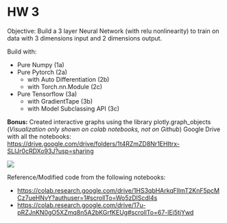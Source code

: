 # HW 3

Objective: Build a 3 layer Neural Network (with relu nonlinearity) to train on data with 3 dimensions input and 2 dimensions output.

Build with:
* Pure Numpy (1a) 
* Pure Pytorch (2a) 
   - with Auto Differentiation (2b) 
   - with Torch.nn.Module (2c)
* Pure Tensorflow (3a) 
   - with GradientTape (3b)
   - with Model Subclassing API (3c)

**Bonus:** Created interactive graphs using the library plotly.graph_objects (_Visualization only shown on colab notebooks, not on Github_)
Google Drive with all the notebooks: https://drive.google.com/drive/folders/1t4RZmZD8Nr1EHItrx-SLlJr0cRDXo93J?usp=sharing

![](3d_interactive_graph.gif)


Reference/Modified code from the following notebooks: 
* https://colab.research.google.com/drive/1HS3qbHArkqFlImT2KnF5pcMCz7ueHNvY?authuser=1#scrollTo=Wo5zDlScdl4s 
* https://colab.research.google.com/drive/17u-pRZJnKN0gO5XZmq8n5A2bKGrfKEUg#scrollTo=67-lEi5tjYwd 
